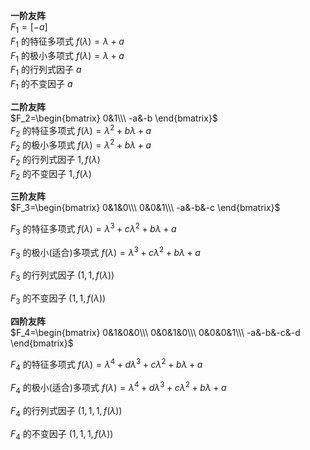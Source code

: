 **一阶友阵**  
 $F_1=[-a]$   
 $F_1$ 的特征多项式 $f(\lambda)=\lambda+a$   
 $F_1$ 的极小多项式 $f(\lambda)=\lambda+a$   
 $F_1$ 的行列式因子 $a$   
 $F_1$ 的不变因子 $a$   
  
**二阶友阵**  
 $F_2=\begin{bmatrix}  
0&1\\\   
-a&-b  
\end{bmatrix}$   
 $F_2$ 的特征多项式 $f(\lambda)=\lambda^2+b\lambda+a$   
 $F_2$ 的极小多项式 $f(\lambda)=\lambda^2+b\lambda+a$   
 $F_2$ 的行列式因子 $1,f(\lambda)$   
 $F_2$ 的不变因子 $1,f(\lambda)$   
  
**三阶友阵**  
 $F_3=\begin{bmatrix}  
0&1&0\\\   
0&0&1\\\   
-a&-b&-c  
\end{bmatrix}$   
  
 $F_3$ 的特征多项式 $f(\lambda)=\lambda^3+c\lambda^2+b\lambda+a$   
  
 $F_3$ 的极小(适合)多项式 $f(\lambda)=\lambda^3+c\lambda^2+b\lambda+a$   
  
 $F_3$ 的行列式因子 $(1,1,f(\lambda))$   
  
 $F_3$ 的不变因子 $(1,1,f(\lambda))$   
  
**四阶友阵**  
 $F_4=\begin{bmatrix}  
0&1&0&0\\\   
0&0&1&0\\\   
0&0&0&1\\\   
-a&-b&-c&-d  
\end{bmatrix}$   
  
 $F_4$ 的特征多项式 $f(\lambda)=\lambda^4+d\lambda^3+c\lambda^2+b\lambda+a$   
  
 $F_4$ 的极小(适合)多项式 $f(\lambda)=\lambda^4+d\lambda^3+c\lambda^2+b\lambda+a$   
  
 $F_4$ 的行列式因子 $(1,1,1,f(\lambda))$   
  
 $F_4$ 的不变因子 $(1,1,1,f(\lambda))$   

